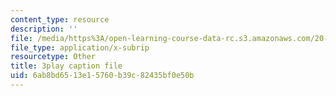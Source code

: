 ```yaml
---
content_type: resource
description: ''
file: /media/https%3A/open-learning-course-data-rc.s3.amazonaws.com/20-020-introduction-to-biological-engineering-design-spring-2009/6ab8bd6513e15760b39c82435bf0e50b_1N6Wvz-6FNI.vtt
file_type: application/x-subrip
resourcetype: Other
title: 3play caption file
uid: 6ab8bd65-13e1-5760-b39c-82435bf0e50b
---
```


